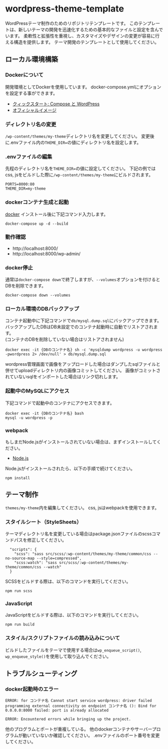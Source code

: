 # wordpress-theme-template
WordPressテーマ制作のためのリポジトリテンプレートです。
このテンプレートは、新しいテーマの開発を迅速化するための基本的なファイルと設定を含んでいます。
柔軟性と拡張性を重視し、カスタマイズやデザインの変更が容易に行える構造を提供します。
テーマ開発のテンプレートとして使用してください。

## ローカル環境構築

### Dockerについて
開発環境としてDockerを使用しています。
docker-compose.ymlにオプションを設定する事ができます。
- [クィックスタート: Compose と WordPress](https://docs.docker.jp/compose/wordpress.html)
- [オフィシャルイメージ](https://hub.docker.com/_/wordpress)

### ディレクトリ名の変更
`/wp-content/themes/my-theme`ディレクトリ名を変更してください。
変更後に.envファイル内の`THEME_DIR=`の値にディレクトリ名を設定します。

### .envファイルの編集
先程のディレクトリ名を`THEME_DIR=`の値に設定してください。
下記の例ではcss, jsをビルドした際に`/wp-content/themes/my-theme`にビルドされます。
```
PORTS=8000:80
THEME_DIR=my-theme
```

### dockerコンテナ生成と起動

[docker](https://www.docker.com/get-started) インストール後に下記コマンド入力します。

```
docker-compose up -d --build
```

### 動作確認

- http://localhost:8000/
- http://localhost:8000/wp-admin/

### docker停止

通常は`docker-compose down`で終了しますが、`--volumes`オプションを付けるとDBを削除できます。

```
docker-compose down --volumes
```


### ローカル環境のDBバックアップ

コンテナ起動中に下記コマンドで`db/mysql.dump.sql`にバックアップできます。  
バックアップしたDBはDB未設定でのコンテナ起動時に自動でリストアされます。  
(コンテナのDBを削除していない場合はリストアされません)

```
docker exec -it {DBのコンテナ名} sh -c 'mysqldump wordpress -u wordpress -pwordpress 2> /dev/null' > db/mysql.dump.sql
```

wordpress管理画面で画像をアップロードした場合はダンプしたsqlファイルと併せてuploadディレクトリ内の画像コミットしてください。
画像がコミットされていないsqlをインポートした場合はリンク切れします。

### 起動中のMySQLにアクセス

下記コマンドで起動中のコンテナにアクセスできます。
```
docker exec -it {DBのコンテナ名} bash
mysql -u wordpress -p
```

### webpack
もしまだNode.jsがインストールされていない場合は、まずインストールしてください。

- [Node.js](https://nodejs.org/ja)

Node.jsがインストールされたら、以下の手順で続けてください。

```
npm install
```

## テーマ制作
`themes/my-theme`内を編集してください。
css, jsはwebpackを使用できます。

### スタイルシート（StyleSheets）
テーマディレクトリ名を変更している場合はpackage.jsonファイルのscssコマンドパスを修正してください。

```
  "scripts": {
    "scss": "sass src/scss/:wp-content/themes/my-theme/common/css --no-source-map --style=compressed",
    "scss:watch": "sass src/scss/:wp-content/themes/my-theme/common/css --watch"
  }
```

SCSSをビルドする際は、以下のコマンドを実行してください。

```
npm run scss
```

### JavaScript
JavaScriptをビルドする際は、以下のコマンドを実行してください。
```
npm run build
```

### スタイル/スクリプトファイルの読み込みについて
ビルドしたファイルをテーマで使用する場合は`wp_enqueue_script()`, `wp_enqueue_style()`を使用して取り込んでください。

## トラブルシューティング

### docker起動時のエラー

```
ERROR: for コンテナ名 Cannot start service wordpress: driver failed programming external connectivity on endpoint コンテナ名 (): Bind for 0.0.0.0:8000 failed: port is already allocated
```

```
ERROR: Encountered errors while bringing up the project.
```

他のプログラムとポートが重複している。
他のdockerコンテナやサーバープログラムが動いていないか確認してください。
.envファイルのポート番号を変更してください。

